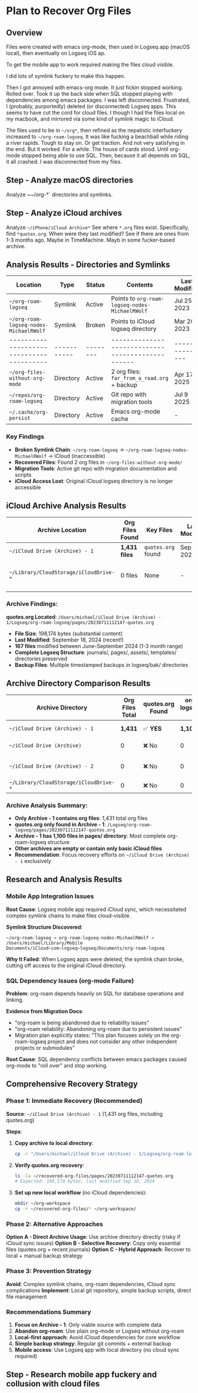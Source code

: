 # Plan to Recover Org Files

## Overview

Files were created with emacs org-mode, then used in Logseq.app (macOS local), then eventually on Logseq iOS ap.

To get the mobile app to work required making the files cloud visible.

I did lots of symlink fuckery to make this happen.

Then I got annoyed with emacs-org mode.  It just fickin stopped working.  Rolled over.  Took it up the back side when SQL stopped playing with dependencies among emacs packages.  I was left disconnected.  Frustrated, I (probably, purportedly) deleted (or disconnected) Logseq apps.  This seems to have cut the cord for cloud files.  I though I had the files local on my macbook, and mirrored via some kind of symlink magic to iCloud.

The files used to be in `~/org*`, then refined as the nepatistic interfuckery increased to `~/org-roam-logseq`.  It was like fucking a beachball while riding a river rapids.  Tough to stay on.  Or get traction.  And not very satisfying in the end.  But it worked.  For a while.  The house of cards stood.  Until org-mode stopped being able to use SQL.  Then, because it all depends on SQL, it all crashed.  I was disconnected from my files.

## Step - Analyze macOS directories

Analyze ~~/org-*` directories and symlinks.

## Step - Analyze iCloud archives

Analyze `~/iPhone/iCloud Archive*`
See where `*.org` files exist.  Specifically, find `*quotes.org`.
When were they last modified?
See if there are ones from 1-3 months ago.  Maybe in TimeMachine.  Mayb in some fucker-based archive.

## Analysis Results - Directories and Symlinks

| Location                               | Type      | Status | Contents                                       | Last Modified | Notes                    |
|----------------------------------------|-----------|--------|------------------------------------------------|---------------|--------------------------|
| `~/org-roam-logseq`                    | Symlink   | Active | Points to `org-roam-logseq-nodes-MichaelRWolf` | Jul 25 2023   | Working symlink          |
| `~/org-roam-logseq-nodes-MichaelRWolf` | Symlink   | Broken | Points to iCloud logseq directory              | Mar 20 2023   | Target not accessible    |
|----------------------------------------|-----------|--------|------------------------------------------------|---------------|--------------------------|
| `~/org-files-without-org-mode`         | Directory | Active | 2 org files: `far_from_a_road.org` + backup    | Apr 17 2025   | Contains recovered files |
| `~/repos/org-roam-logseq`              | Directory | Active | Git repo with migration tools                  | Jul 9 2025    | Migration documentation  |
| `~/.cache/org-persist`                 | Directory | Active | Emacs org-mode cache                           | -             | System cache             |

### Key Findings

- **Broken Symlink Chain**: `~/org-roam-logseq` → `~/org-roam-logseq-nodes-MichaelRWolf` → iCloud (inaccessible)
- **Recovered Files**: Found 2 org files in `~/org-files-without-org-mode/`
- **Migration Tools**: Active git repo with migration documentation and scripts
- **iCloud Access Lost**: Original iCloud logseq directory is no longer accessible

## iCloud Archive Analysis Results

| Archive Location                       | Org Files Found | Key Files          | Last Modified | Notes                       |
|----------------------------------------|-----------------|--------------------|---------------|-----------------------------|
| `~/iCloud Drive (Archive) - 1`         | **1,431 files** | `quotes.org` found | Sep 18, 2024  | **MAJOR DISCOVERY**         |
| `~/Library/CloudStorage/iCloudDrive-*` | 0 files         | None               | -             | Current iCloud drives empty |

### Archive Findings:

**quotes.org Located**: `/Users/michael/iCloud Drive (Archive) - 1/Logseq/org-roam-logseq/pages/20230711112147-quotes.org`
- **File Size**: 198,174 bytes (substantial content)
- **Last Modified**: September 18, 2024 (recent!)
- **167 files** modified between June-September 2024 (1-3 month range)
- **Complete Logseq Structure**: journals/, pages/, assets/, templates/ directories preserved
- **Backup Files**: Multiple timestamped backups in logseq/bak/ directories

## Archive Directory Comparison Results

| Archive Directory                      | Org Files Total | quotes.org Found | org-roam-logseq/pages/ Files | Directory Contents          | Completeness      |
|----------------------------------------|-----------------|------------------|------------------------------|-----------------------------|-------------------|
| `~/iCloud Drive (Archive) - 1`         | **1,431**       | ✅ **YES**       | **1,100**                    | Full Logseq structure       | **MOST COMPLETE** |
| `~/iCloud Drive (Archive)`             | 0               | ❌ No            | 0                            | Basic iCloud files only     | Empty             |
| `~/iCloud Drive (Archive) - 2`         | 0               | ❌ No            | 0                            | Desktop, Documents, Numbers | Empty             |
| `~/Library/CloudStorage/iCloudDrive-*` | 0               | ❌ No            | 0                            | Restricted/empty            | Inaccessible      |

### Archive Analysis Summary:

- **Only Archive - 1 contains org files**: 1,431 total org files
- **quotes.org only found in Archive - 1**: `/Logseq/org-roam-logseq/pages/20230711112147-quotes.org`
- **Archive - 1 has 1,100 files in pages/ directory**: Most complete org-roam-logseq structure
- **Other archives are empty or contain only basic iCloud files**
- **Recommendation**: Focus recovery efforts on `~/iCloud Drive (Archive) - 1` exclusively

## Research and Analysis Results

### Mobile App Integration Issues
**Root Cause**: Logseq mobile app required iCloud sync, which necessitated complex symlink chains to make files cloud-visible.

**Symlink Structure Discovered**:
```
~/org-roam-logseq → org-roam-logseq-nodes-MichaelRWolf → /Users/michael/Library/Mobile Documents/iCloud~com~logseq~logseq/Documents/org-roam-logseq
```

**Why It Failed**: When Logseq apps were deleted, the symlink chain broke, cutting off access to the original iCloud directory.

### SQL Dependency Issues (org-mode Failure)
**Problem**: org-roam depends heavily on SQL for database operations and linking.

**Evidence from Migration Docs**:
- "org-roam is being abandoned due to reliability issues"
- "org-roam reliability: Abandoning org-roam due to persistent issues"
- Migration plan explicitly states: "This plan focuses solely on the org-roam-logseq project and does not consider any other independent projects or submodules"

**Root Cause**: SQL dependency conflicts between emacs packages caused org-mode to "roll over" and stop working.

## Comprehensive Recovery Strategy

### Phase 1: Immediate Recovery (Recommended)
**Source**: `~/iCloud Drive (Archive) - 1` (1,431 org files, including quotes.org)

**Steps**:
1. **Copy archive to local directory**:
   ```bash
   cp -r "/Users/michael/iCloud Drive (Archive) - 1/Logseq/org-roam-logseq" ~/recovered-org-files/
   ```

2. **Verify quotes.org recovery**:
   ```bash
   ls -la ~/recovered-org-files/pages/20230711112147-quotes.org
   # Expected: 198,174 bytes, last modified Sep 18, 2024
   ```

3. **Set up new local workflow** (no iCloud dependencies):
   ```bash
   mkdir ~/org-workspace
   cp -r ~/recovered-org-files/* ~/org-workspace/
   ```

### Phase 2: Alternative Approaches
**Option A - Direct Archive Usage**: Use archive directory directly (risky if iCloud sync issues)
**Option B - Selective Recovery**: Copy only essential files (quotes.org + recent journals)
**Option C - Hybrid Approach**: Recover to local + manual backup strategy

### Phase 3: Prevention Strategy
**Avoid**: Complex symlink chains, org-roam dependencies, iCloud sync complications
**Implement**: Local git repository, simple backup scripts, direct file management

### Recommendations Summary
1. **Focus on Archive - 1**: Only viable source with complete data
2. **Abandon org-roam**: Use plain org-mode or Logseq without org-roam
3. **Local-first approach**: Avoid iCloud dependencies for core workflow
4. **Simple backup strategy**: Regular git commits + external backup
5. **Mobile access**: Use Logseq app with local directory (no cloud sync required)

## Step - Research mobile app fuckery and collusion with cloud files

